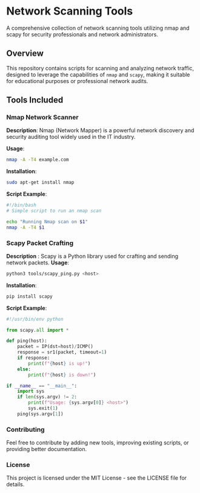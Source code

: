 # Network Scanning Tools

A comprehensive collection of network scanning tools utilizing nmap and scapy for security professionals and network administrators.

## Overview

This repository contains scripts for scanning and analyzing network traffic, designed to leverage the capabilities of `nmap` and `scapy`, making it suitable for educational purposes or professional network audits.

## Tools Included

### Nmap Network Scanner

**Description**: Nmap (Network Mapper) is a powerful network discovery and security auditing tool widely used in the IT industry.

**Usage**:
```sh
nmap -A -T4 example.com
```

**Installation**:
```sh
sudo apt-get install nmap
```
**Script Example**:
```sh
#!/bin/bash
# Simple script to run an nmap scan

echo "Running Nmap scan on $1"
nmap -A -T4 $1
```
### Scapy Packet Crafting

**Description** : Scapy is a Python library used for crafting and sending network packets.
**Usage**:
```sh
python3 tools/scapy_ping.py <host>
```
**Installation**:
```sh
pip install scapy
```
**Script Example**:
```python
#!/usr/bin/env python

from scapy.all import *

def ping(host):
    packet = IP(dst=host)/ICMP()
    response = sr1(packet, timeout=1)
    if response:
        print(f"{host} is up!")
    else:
        print(f"{host} is down!")

if __name__ == "__main__":
    import sys
    if len(sys.argv) != 2:
        print(f"Usage: {sys.argv[0]} <host>")
        sys.exit(1)
    ping(sys.argv[1])
```

### Contributing 

Feel free to contribute by adding new tools, improving existing scripts, or providing better documentation.

### License

This project is licensed under the MIT License - see the LICENSE file for details.
